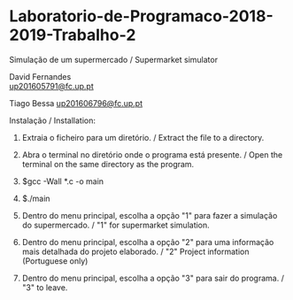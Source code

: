 # Laboratorio-de-Programaco-2018-2019-Trabalho-2
Simulação de um supermercado / Supermarket simulator

David Fernandes             
up201605791@fc.up.pt	

Tiago Bessa
up201606796@fc.up.pt

Instalação / Installation:

1) Extraia o ficheiro para um diretório. / Extract the file to a directory.

2) Abra o terminal no diretório onde o programa está presente. / Open the terminal on the same directory as the program.

3) $gcc -Wall *.c -o main

4) $./main

5) Dentro do menu principal, escolha a opção "1" para fazer a simulação do supermercado. / "1" for supermarket simulation.

6) Dentro do menu principal, escolha a opção "2" para uma informação mais detalhada do projeto elaborado. / "2" Project information (Portuguese only)

7) Dentro do menu principal, escolha a opção "3" para sair do programa. / "3" to leave.
